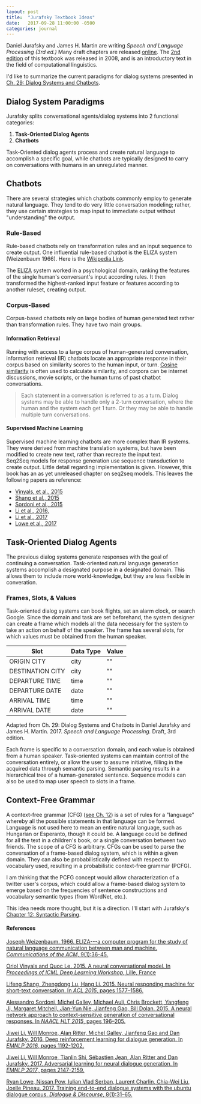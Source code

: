 ```yaml
---
layout: post
title:  "Jurafsky Textbook Ideas"
date:   2017-09-28 11:00:00 -0500
categories: journal
---
```


Daniel Jurafsky and James H. Martin are writing *Speech and Language Processing (3rd ed.)* Many draft chapters are released [online](https://web.stanford.edu/~jurafsky/slp3/). The [2nd edition](https://www.amazon.com/Speech-Language-Processing-Daniel-Jurafsky/dp/0131873210) of this textbook was released in 2008, and is an introductory text in the field of computational linguistics.


I'd like to summarize the current paradigms for dialog systems presented in [Ch. 29: Dialog Systems and Chatbots](https://web.stanford.edu/~jurafsky/slp3/29.pdf).


## Dialog System Paradigms
Jurafsky splits conversational agents/dialog systems into 2 functional categories:

  1. **Task-Oriented Dialog Agents**
  1. **Chatbots**

Task-Oriented dialog agents process and create natural language to accomplish a specific goal, while chatbots are typically designed to carry on conversations with humans in an unregulated manner.

## Chatbots
There are several strategies which chatbots commonly employ to generate natural language. They tend to do very little conversation modeling; rather, they use certain strategies to map input to immediate output without "understanding" the output.

### Rule-Based
Rule-based chatbots rely on transformation rules and an input sequence to create output. One influential rule-based chatbot is the ELIZA system (Weizenbaum 1966). Here is the [Wikipedia Link](https://en.wikipedia.org/wiki/ELIZA).  

The [ELIZA](https://en.wikipedia.org/wiki/ELIZA) system worked in a psychological domain, ranking the features of the single human's conversant's input according rules. It then transformed the highest-ranked input feature or features according to another ruleset, creating output.

### Corpus-Based
Corpus-based chatbots rely on large bodies of human generated text rather than transformation rules. They have two main groups.

#### Information Retrieval
Running with access to a large corpus of human-generated conversation, information retrieval (IR) chatbots locate an appropriate response in their corpus based on similarity scores to the human input, or turn. [Cosine similarity](http://scikit-learn.org/stable/modules/metrics.html#cosine-similarity) is often used to calculate similarity, and corpora can be internet discussions, movie scripts, or the human turns of past chatbot conversations.

>Each statement in a conversation is referred to as a turn. Dialog systems may be able to handle only a 2-turn conversation, where the human and the system each get 1 turn. Or they may be able to handle multiple turn conversations.

#### Supervised Machine Learning
Supervised machine learning chatbots are more complex than IR systems. They were derived from machine translation systems, but have been modified to create new text, rather than recreate the input text.  
Seq2Seq models for response generation use sequence transduction to create output. Little detail regarding implementation is given. However, this book has an as yet unreleased chapter on seq2seq models. This leaves the following papers as reference:

- [Vinyals, et al., 2015](https://arxiv.org/abs/1506.05869)
- [Shang et al., 2015](https://www.aclweb.org/anthology/P/P15/P15-1152.pdf)
- [Sordoni et al., 2015](http://www.aclweb.org/anthology/N/N15/N15-1020.pdf)
- [Li et al., 2016,](https://aclweb.org/anthology/D16-1127)
- [Li et al., 2017](http://aclweb.org/anthology/D17-1229)
- [Lowe et al., 2017](http://www.cs.toronto.edu/~lcharlin/papers/ubuntu_dialogue_dd17.pdf)


## Task-Oriented Dialog Agents
The previous dialog systems generate responses with the goal of continuing a conversation. Task-oriented natural language generation systems accomplish a designated purpose in a designated domain. This allows them to include more world-knowledge, but they are less flexible in converation.

### Frames, Slots, & Values
Task-oriented dialog systems can book flights, set an alarm clock, or search Google. Since the domain and task are set beforehand, the system designer can create a frame which models all the data necessary for the system to take an action on behalf of the speaker. The frame has several slots, for which values must be obtained from the human speaker.

| Slot | Data Type | Value |
|---|---|---|
| ORIGIN CITY | city | "" |
|DESTINATION CITY | city | "" |
|DEPARTURE TIME | time | "" |
|DEPARTURE DATE | date | "" |
|ARRIVAL TIME | time | "" |
|ARRIVAL DATE | date | "" |

Adapted from Ch. 29: Dialog Systems and Chatbots in Daniel Jurafsky and James H. Martin. 2017. *Speech and Language Processing.* Draft, 3rd edition.

Each frame is specific to a conversation domain, and each value is obtained from a human speaker. Task-oriented systems can maintain control of the conversation entirely, or allow the user to assume initiative, filling in the acquired data through semantic parsing.
Semantic parsing results in a hierarchical tree of a human-generated sentence. Sequence models can also be used to map user speech to slots in a frame.

## Context-Free Grammar
A context-free grammar (CFG) ([see Ch. 12](https://web.stanford.edu/~jurafsky/slp3/12.pdf)) is a set of rules for a "language" whereby all the possible statements in that language can be formed. Language is not used here to mean an entire natural language, such as Hungarian or Esperanto, though it could be. A language could be defined for all the text in a children's book, or a single conversation between two friends. The scope of a CFG is arbitrary. CFGs can be used to parse the conversation of a frame-based dialog system, which is within a given domain. They can also be probabilistically defined with respect to vocabulary used, resulting in a probabilistic context-free grammar (PCFG).  

I am thinking that the PCFG concept would allow characterization of a twitter user's corpus, which could allow a frame-based dialog system to emerge based on the frequencies of sentence constructions and vocabulary semantic types (from WordNet, etc.).

This idea needs more thought, but it is a direction. I'll start with Jurafsky's [Chapter 12: Syntactic Parsing](https://web.stanford.edu/~jurafsky/slp3/12.pdf).

#### References
[Joseph Weizenbaum. 1966. ELIZA---a computer program for the study of natural language communication between man and machine. *Communications of the ACM*, 9(1):36-45.](https://dl.acm.org/citation.cfm?id=365168)

[Oriol Vinyals and Quoc Le. 2015. A neural conversational model. In *Proceedings of ICML Deep Learning Workshop*, Lille, France](https://arxiv.org/abs/1506.05869)

[Lifeng Shang, Zhengdong Lu, Hang Li. 2015. Neural responding machine for short-text conversation. In *ACL 2015*, pages 1577–1586.](https://www.aclweb.org/anthology/P/P15/P15-1152.pdf)

[Alessandro Sordoni, Michel Galley, Michael Auli, Chris Brockett, Yangfeng Ji, Margaret Mitchell, Jian-Yun Nie, Jianfeng Gao, Bill Dolan. 2015. A neural network approach to context-sensitive generation of conversational responses. In *NAACL HLT 2015*, pages 196–205.](http://www.aclweb.org/anthology/N/N15/N15-1020.pdf)

[Jiwei Li, Will Monroe, Alan Ritter, Michel Galley, Jianfeng Gao and Dan Jurafsky. 2016. Deep reinforcement learning for dialogue generation. In *EMNLP 2016*, pages 1192-1202.](https://aclweb.org/anthology/D16-1127)

[Jiwei Li, Will Monroe, Tianlin Shi, Sébastien Jean, Alan Ritter and Dan Jurafsky. 2017. Adversarial learning for neural dialogue generation. In *EMNLP 2017*, pages 2147-2159.](http://aclweb.org/anthology/D17-1229)

[Ryan Lowe, Nissan Pow, Iulian Vlad Serban, Laurent Charlin, Chia-Wei Liu, Joelle Pineau. 2017. Training end-to-end dialogue systems with the ubuntu dialogue corpus. *Dialogue & Discourse*, 8(1):31–65.](http://www.cs.toronto.edu/~lcharlin/papers/ubuntu_dialogue_dd17.pdf)
